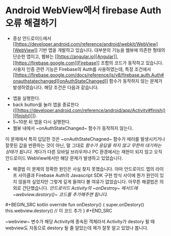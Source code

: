 # Android WebView에서 firebase Auth 오류 해결하기


* 증상
안드로이드에서 [[https://developer.android.com/reference/android/webkit/WebView][WebView]] 기반 앱을 개발하고 있습니다. 대부분의 기능을 웹뷰에 의존한 형태의 단순한 앱이고, 웹뷰는 [[https://angular.io][Angular]], [[https://firebase.google.com][Firebase]] 조합의 코드가 동작하고 있습니다. 사용자 인증 관련 기능은 Firebase의 Auth를 사용하였는데, 특정 조건에서 [[https://firebase.google.com/docs/reference/js/v8/firebase.auth.Auth#onauthstatechanged][onAuthStateChanged]] 함수가 동작하지 않는 문제가 발생하였습니다. 해당 조건은 다음과 같습니다.

+ 앱을 실행한다.
+ back button을 눌러 앱을 종료한다([[https://developer.android.com/reference/android/app/Activity#finish()][finish()]]).
+ 5~10분 뒤 앱을 다시 실행한다.
+ 웹뷰 내에서 ~onAuthStateChanged~ 함수가 동작하지 않는다.

이 문제에서 특히 답답한 것은 ~onAuthStateChagned~ 함수가 에러를 발생시키거나 잘못된 값을 반환하는 것이 아닌, 말 그대로 *함수가 응답을 하지 않고 무한히 대기하는 상태가 됩니다.* 게다가 다른 모바일 브라우저나 PC 환경에서는 재현이 되지 않고 오직 안드로이드 WebView에서만 해당 문제가 발생하고 있었습니다.

* 해결법
이 문제의 정확한 원인은 사실 찾지 못했습니다. 아마 안드로이드 앱의 라이프 사이클과 Firebase Auth의 Javascript SDK 구현 방식 사이에 뭔가 원인이 있지 않을까 싶었지만 그렇게 깊게 들여다 볼 여유가 없었습니다. 아무튼 해결법은 의외로 간단했습니다. *안드로이드 Activity의 ~onDestroy~ 메서드에 ~webview.destory()~ 코드를 추가해주면 됩니다.*

#+BEGIN_SRC kotlin
override fun onDestory() {
  super.onDestory()
  this.webview.destory() // 이 코드 추가
}
#+END_SRC

~webview~ 변수가 해당 Activity에 종속된 객체라서 Activity가 destory 될 때 webview도 자동으로 destory 될 줄 알았는데 제가 잘못 알고 있었나 봅니다.

